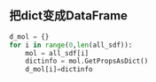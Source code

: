 ## 把dict变成DataFrame

```py
d_mol = {}
for i in range(0,len(all_sdf)):
    mol = all_sdf[i]
    dictinfo = mol.GetPropsAsDict()
    d_mol[i]=dictinfo
```